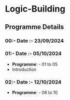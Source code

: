 # Logic-Building
## Programme Details
### 00:- Date :-  23/09/2024 
  
### 01:- Date :-  05/10/2024
- **Programme**: - 01 to 05
- Introduction

### 02:- Date :-  12/10/2024  
- **Programme**: - 06 to 10
